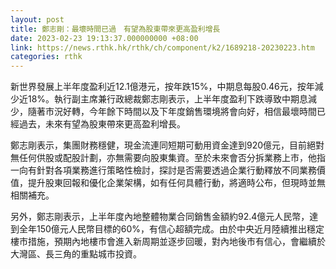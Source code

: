 ```yaml
---
layout: post
title: 鄭志剛：最壞時間已過　有望為股東帶來更高盈利增長
date: 2023-02-23 19:13:37.000000000 +08:00
link: https://news.rthk.hk/rthk/ch/component/k2/1689218-20230223.htm
categories: rthk
---
```


新世界發展上半年度盈利近12.1億港元，按年跌15%，中期息每股0.46元，按年減少近18%。執行副主席兼行政總裁鄭志剛表示，上半年度盈利下跌導致中期息減少，隨著市況好轉，今年餘下時間以及下年度銷售環境將會向好，相信最壞時間已經過去，未來有望為股東帶來更高盈利增長。

鄭志剛表示，集團財務穩健，現金流連同短期可動用資金達到920億元，目前絕對無任何供股或配股計劃，亦無需要向股東集資。至於未來會否分拆業務上市，他指一向有針對各項業務進行策略性檢討，探討是否需要透過企業行動釋放不同業務價值，提升股東回報和優化企業架構，如有任何具體行動，將適時公布，但現時並無相關補充。

另外，鄭志剛表示，上半年度內地整體物業合同銷售金額約92.4億元人民幣，達到全年150億元人民幣目標的60%，有信心超額完成。由於中央近月陸續推出穩定樓市措施，預期內地樓市會進入新周期並逐步回暖，對內地後市有信心，會繼續於大灣區、長三角的重點城市投資。
